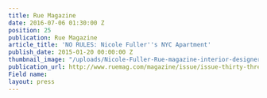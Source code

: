 ```yaml
---
title: Rue Magazine
date: 2016-07-06 01:30:00 Z
position: 25
publication: Rue Magazine
article_title: 'NO RULES: Nicole Fuller''s NYC Apartment'
publish_date: 2015-01-20 00:00:00 Z
thumbnail_image: "/uploads/Nicole-Fuller-Rue-magazine-interior-designer-bio-41a83d.jpg"
publication_url: http://www.ruemag.com/magazine/issue/issue-thirty-three#66
Field name: 
layout: press
---
```


